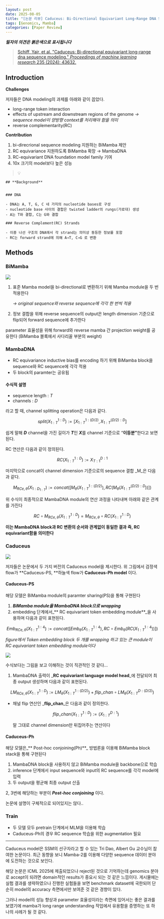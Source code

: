 ```yaml
---
layout: post
date: 2025-08-05
title: "[논문 리뷰] Caduceus: Bi-Directional Equivariant Long-Range DNA Sequence Modeling"
tags: [Genomics, Mamba]
categories: [Paper Review]
---
```


<span class="notion-red">_**필자의 의견은 붉은색으로 표시됩니다**_</span>


> [Schiff, Yair, et al. "Caduceus: Bi-directional equivariant long-range dna sequence modeling." ](https://pmc.ncbi.nlm.nih.gov/articles/PMC12189541/)[_Proceedings of machine learning research_](https://pmc.ncbi.nlm.nih.gov/articles/PMC12189541/)[ 235 (2024): 43632.](https://pmc.ncbi.nlm.nih.gov/articles/PMC12189541/)



## Introduction


**Challenges**


저자들은 DNA modeling의 과제를 아래와 같이 꼽았다.

- long-range token interaction
- effects of upstream and downstream regions of the genome 
_→ sequence model이 양방향 context를 처리해야 함을 의미_
- reverse complementarity(RC)

**Contribution**

1. bi-direcrional sequence modeling 지원하는 BiMamba 제안
1. RC equivariance 지원하도록 BiMamba 확장 → MambaDNA
1. RC-equivariant DNA foundation model family 기여
1. 10x 크기의 model보다 높은 성능

> 💡 


	## **Background**


	### DNA

	- DNA는 A, T, G, C 네 가지의 nucleotide bases로 구성
	- nucleotide base 사이의 결합은 twisted ladder의 rungs(가로대) 생성
	- A는 T와 결합, C는 G와 결합

	### Reverse Complement(RC) Strands

	- 이중 나선 구조의 DNA에서 각 strand는 의미상 동등한 정보를 포함
	- RC는 forward strand에 의해 A→T, C→G 로 변환


## Methods



### BiMamba


![](https://prod-files-secure.s3.us-west-2.amazonaws.com/542b861c-36a8-4051-84e5-8804b6728dba/2c247d59-7815-4980-99f0-8f0d21f445a7/image.png?X-Amz-Algorithm=AWS4-HMAC-SHA256&X-Amz-Content-Sha256=UNSIGNED-PAYLOAD&X-Amz-Credential=ASIAZI2LB4666GUBS5XW%2F20250813%2Fus-west-2%2Fs3%2Faws4_request&X-Amz-Date=20250813T170058Z&X-Amz-Expires=3600&X-Amz-Security-Token=IQoJb3JpZ2luX2VjEOn%2F%2F%2F%2F%2F%2F%2F%2F%2F%2FwEaCXVzLXdlc3QtMiJIMEYCIQC6jPVU7jmtFymrEMh70mgvcTB3rsTMx6%2BNMFtpSkorGAIhAIaTHjj%2BV1fMZc%2FYz99kVW7yRVT3v8zOLu1Rs0PcvC8cKv8DCDIQABoMNjM3NDIzMTgzODA1Igw0q40fcxeOjM4xxMsq3AMfsjV6x%2Bgl6kTATMP3G%2BYKMttIF8EVuUXyfvlu%2BdD9iB9skk6nxJE7QTnQJAegEBqcjkqsjDZbqVkgq%2FkKkWiKiTs5BivKA0zN1DFziTZs0wO3MfAmA8rEU03eXuMxg%2F0viG7oRpU3NaWF9XhL3iuXOuDEsHX49VnRgGBHFDZiM4WV%2BSqyj148osb1GLJWG%2BvwX8D7hQIHM2vaBfaKlIwfDN%2BmawT81UZsgJc8Ib0vmkcEgjVhoO1JV47pKeRQF2Ws6fxmXcHEC6fBTcCR274MMHFoPRIjNNxUBxvA%2FoNQVIf3eRTxoxW9yIZt9OqVenQ9MHrgCebOBCddu6EndraUqDSXTrrXax6U9lfKiKdBcgH1%2B2tS%2FMc%2FOLbYVV78Ig4kScwxst3og%2F2gMDQD%2Fdl82GzFTG1ScKN5HE2wR9Drj4pAfZXCJ63vnn2nKiDAJBipDqqorkXPHX8ybRFKgk4xaNzNi5vmRD%2FZL9i2kffb%2B78d61xamQ%2F3Sf25WJ%2FHbwcURJd1DY%2F2UDyZoKsaOtcXexr%2B11fQYBTPlhfu6RYFcxEONw%2FSwaiKvdP4oiZABW71cpFYNPWQC98zoJIpbB4rveKylVr8I9ZgHlFw%2FEvi0dctaNt5XhaS%2Bzjz4DCahfPEBjqkAX1Sji2bY%2Fzg7TG1SIKaW0RSPkT03Ghbsimuvfgzch1a5iu7MLSJ0cJSbCihvStiX%2BE67iAXvlRkhOQOnGE04h0tIRFCkRYDcN1NLT7SY0WIRavicRdY6PTDuBDIF%2BFr4YEVMq973AoKDmRXyPgs2ITP4XuB2ZLYZ4hUvcbNLxYdlqUefbzQjI%2BB853DoFYPGgbd03R7eXwcw26CCT1a4rfPO%2Bly&X-Amz-Signature=20819502d1cc05361d1d4e0f779b65e61020fa97047c346f8c51de0e22b346fd&X-Amz-SignedHeaders=host&x-amz-checksum-mode=ENABLED&x-id=GetObject)

1. 표준 Mamba model을 bi-directional로 변환하기 위해 Mamba module을 두 번 적용한다

	_→ original sequence와 reverse sequence에 각각 한 번씩 적용_

1. 정보 결합을 위해 reverse sequence의 output은 length dimension 기준으로 flip되어 forward sequence에 추가한다

parameter 효율성을 위해 forward와 reverse mamba 간 projection weight를 공유한다 (BiMamba 블록에서 사다리꼴 부분의 weight)



### MambaDNA

- RC equivariance inductive bias를 encoding 하기 위해 BiMamba block을 sequence와 RC sequence에 각각 적용
- 두 block의 paramter는 공유됨


#### 수식적 설명

- sequence length : _T_
- channels : _D_

라고 할 때,  channel splitting operation은 다음과 같다.


$$
split(X^{1:D}_{1:T}):=[X^{1:(D/2)}_{1:T},X^{(D/2):D}_{1:T}]
$$


<span class="notion-red">쉽게 말해 </span><span class="notion-red">_**D**_</span><span class="notion-red"> channel을 가진 길이가 </span><span class="notion-red">_**T**_</span><span class="notion-red">인 </span><span class="notion-red">_**X**_</span><span class="notion-red">를 channel 기준으로 “</span><span class="notion-red">**이등분”**</span><span class="notion-red">한다고 보면 된다.</span>


RC 연산은 다음과 같이 정의된다.


$$
RC(X^{1:D}_{1:T}):=X^{D:1}_{T:1}
$$


마지막으로 concat이 channel dimension 기준으로의 sequence 결합 _M_은 다음과 같다.


$$
M_{RCe,\theta}(X_{1:D_{1:T}}):=concat([M_{\theta}(X^{1:(D/2)}_{1:T}),RC(M_{\theta}(X^{(D/2):D}_{1:T}))])
$$


위 수식이 최종적으로 MambaDNA module의 연산 과정을 나타내며 아래와 같은 관계를 가진다


$$
RC\circ M_{RCe,\theta}(X^{1:D}_{1:T}) = M_{RCe,\theta} \circ RC(X^{1:D}_{1:T})
$$


**이는 MambaDNA block과 RC 변환의 순서와 관계없이 동일한 결과 즉, RC equivariant함을 의미한다**



### Caduceus


![](https://prod-files-secure.s3.us-west-2.amazonaws.com/542b861c-36a8-4051-84e5-8804b6728dba/f94a60d7-8145-473b-aef9-7c68d3ec604a/image.png?X-Amz-Algorithm=AWS4-HMAC-SHA256&X-Amz-Content-Sha256=UNSIGNED-PAYLOAD&X-Amz-Credential=ASIAZI2LB4666GUBS5XW%2F20250813%2Fus-west-2%2Fs3%2Faws4_request&X-Amz-Date=20250813T170058Z&X-Amz-Expires=3600&X-Amz-Security-Token=IQoJb3JpZ2luX2VjEOn%2F%2F%2F%2F%2F%2F%2F%2F%2F%2FwEaCXVzLXdlc3QtMiJIMEYCIQC6jPVU7jmtFymrEMh70mgvcTB3rsTMx6%2BNMFtpSkorGAIhAIaTHjj%2BV1fMZc%2FYz99kVW7yRVT3v8zOLu1Rs0PcvC8cKv8DCDIQABoMNjM3NDIzMTgzODA1Igw0q40fcxeOjM4xxMsq3AMfsjV6x%2Bgl6kTATMP3G%2BYKMttIF8EVuUXyfvlu%2BdD9iB9skk6nxJE7QTnQJAegEBqcjkqsjDZbqVkgq%2FkKkWiKiTs5BivKA0zN1DFziTZs0wO3MfAmA8rEU03eXuMxg%2F0viG7oRpU3NaWF9XhL3iuXOuDEsHX49VnRgGBHFDZiM4WV%2BSqyj148osb1GLJWG%2BvwX8D7hQIHM2vaBfaKlIwfDN%2BmawT81UZsgJc8Ib0vmkcEgjVhoO1JV47pKeRQF2Ws6fxmXcHEC6fBTcCR274MMHFoPRIjNNxUBxvA%2FoNQVIf3eRTxoxW9yIZt9OqVenQ9MHrgCebOBCddu6EndraUqDSXTrrXax6U9lfKiKdBcgH1%2B2tS%2FMc%2FOLbYVV78Ig4kScwxst3og%2F2gMDQD%2Fdl82GzFTG1ScKN5HE2wR9Drj4pAfZXCJ63vnn2nKiDAJBipDqqorkXPHX8ybRFKgk4xaNzNi5vmRD%2FZL9i2kffb%2B78d61xamQ%2F3Sf25WJ%2FHbwcURJd1DY%2F2UDyZoKsaOtcXexr%2B11fQYBTPlhfu6RYFcxEONw%2FSwaiKvdP4oiZABW71cpFYNPWQC98zoJIpbB4rveKylVr8I9ZgHlFw%2FEvi0dctaNt5XhaS%2Bzjz4DCahfPEBjqkAX1Sji2bY%2Fzg7TG1SIKaW0RSPkT03Ghbsimuvfgzch1a5iu7MLSJ0cJSbCihvStiX%2BE67iAXvlRkhOQOnGE04h0tIRFCkRYDcN1NLT7SY0WIRavicRdY6PTDuBDIF%2BFr4YEVMq973AoKDmRXyPgs2ITP4XuB2ZLYZ4hUvcbNLxYdlqUefbzQjI%2BB853DoFYPGgbd03R7eXwcw26CCT1a4rfPO%2Bly&X-Amz-Signature=3a4a0aece2c8fdd4b7a67f118707bca09bae38f9c3abfd2083fa5986adc0848b&X-Amz-SignedHeaders=host&x-amz-checksum-mode=ENABLED&x-id=GetObject)


저자들은 논문에서 두 가지 버전의 Caduceus model을 제시한다. 위 그림에서 검정색 flow가 **Caduceus-PS, **하늘색 flow가 **Caduceus-Ph model** 이다.



#### Caduceus-PS


해당 모델은 BiMamba module의 paramter sharing(PS)을 통해 구현된다

1. _**BiMamba module을 MambaDNA block으로 wrapping**_
1. embedding 단계에서_** RC equivariant token embedding module**_을 사용하며 다음과 같이 표현된다.

$$
Emb_{RCe,\theta}(X^{1:4}_{1:T}):=concat([Emb_{\theta}(X^{1:4}_{1:T}),RC \circ Emb_{\theta}(RC(X^{1:4}_{1:T}))])
$$


_figure에서 Token embedding block 두 개를 wrapping 하고 있는 큰 module이 RC equivariant token embedding module이다_


![](https://prod-files-secure.s3.us-west-2.amazonaws.com/542b861c-36a8-4051-84e5-8804b6728dba/b175e4da-71eb-4e91-8c23-a06dabe673c9/image.png?X-Amz-Algorithm=AWS4-HMAC-SHA256&X-Amz-Content-Sha256=UNSIGNED-PAYLOAD&X-Amz-Credential=ASIAZI2LB4666GUBS5XW%2F20250813%2Fus-west-2%2Fs3%2Faws4_request&X-Amz-Date=20250813T170058Z&X-Amz-Expires=3600&X-Amz-Security-Token=IQoJb3JpZ2luX2VjEOn%2F%2F%2F%2F%2F%2F%2F%2F%2F%2FwEaCXVzLXdlc3QtMiJIMEYCIQC6jPVU7jmtFymrEMh70mgvcTB3rsTMx6%2BNMFtpSkorGAIhAIaTHjj%2BV1fMZc%2FYz99kVW7yRVT3v8zOLu1Rs0PcvC8cKv8DCDIQABoMNjM3NDIzMTgzODA1Igw0q40fcxeOjM4xxMsq3AMfsjV6x%2Bgl6kTATMP3G%2BYKMttIF8EVuUXyfvlu%2BdD9iB9skk6nxJE7QTnQJAegEBqcjkqsjDZbqVkgq%2FkKkWiKiTs5BivKA0zN1DFziTZs0wO3MfAmA8rEU03eXuMxg%2F0viG7oRpU3NaWF9XhL3iuXOuDEsHX49VnRgGBHFDZiM4WV%2BSqyj148osb1GLJWG%2BvwX8D7hQIHM2vaBfaKlIwfDN%2BmawT81UZsgJc8Ib0vmkcEgjVhoO1JV47pKeRQF2Ws6fxmXcHEC6fBTcCR274MMHFoPRIjNNxUBxvA%2FoNQVIf3eRTxoxW9yIZt9OqVenQ9MHrgCebOBCddu6EndraUqDSXTrrXax6U9lfKiKdBcgH1%2B2tS%2FMc%2FOLbYVV78Ig4kScwxst3og%2F2gMDQD%2Fdl82GzFTG1ScKN5HE2wR9Drj4pAfZXCJ63vnn2nKiDAJBipDqqorkXPHX8ybRFKgk4xaNzNi5vmRD%2FZL9i2kffb%2B78d61xamQ%2F3Sf25WJ%2FHbwcURJd1DY%2F2UDyZoKsaOtcXexr%2B11fQYBTPlhfu6RYFcxEONw%2FSwaiKvdP4oiZABW71cpFYNPWQC98zoJIpbB4rveKylVr8I9ZgHlFw%2FEvi0dctaNt5XhaS%2Bzjz4DCahfPEBjqkAX1Sji2bY%2Fzg7TG1SIKaW0RSPkT03Ghbsimuvfgzch1a5iu7MLSJ0cJSbCihvStiX%2BE67iAXvlRkhOQOnGE04h0tIRFCkRYDcN1NLT7SY0WIRavicRdY6PTDuBDIF%2BFr4YEVMq973AoKDmRXyPgs2ITP4XuB2ZLYZ4hUvcbNLxYdlqUefbzQjI%2BB853DoFYPGgbd03R7eXwcw26CCT1a4rfPO%2Bly&X-Amz-Signature=e82d9be4cfadd244645ffc6329c6d113a037848f09e5158c5589562755ef761b&X-Amz-SignedHeaders=host&x-amz-checksum-mode=ENABLED&x-id=GetObject)


<span class="notion-red">수식보다는 그림을 보고 이해하는 것이 직관적인 것 같다…</span>

1. MambaDNA 출력이 _**RC equivariant language model head**_에 전달되어 최종 output 생성하며 다음과 같이 표현된다.

$$
LM_{RCe,\theta}(X^{1:D}_{1:T}):= LM_{\theta}(X^{1:(D/2)}_{1:T})+flip\_chan\circ LM_{\theta}(X^{D:(D/2)}_{1:T})
$$

- 채널 flip 연산인 _**flip\_chan**_은 다음과 같이 정의한다.

	$$
	flip\_chan(X^{1:D}_{1:T}):=(X^{D:1}_{1:T})
	$$


	말 그대로 channel dimension만 뒤집어주는 연산이다



#### Caduceus-Ph


해당 모델은_** Post-hoc conjoining(Ph)**_ 방법론을 이용해 BiMamba block stack을 통해 구현된다

1. MambaDNA block을 사용하지 않고 BiMamba module을 backbone으로 학습
1. inference 단계에서 input sequence와 input의 RC sequence를 각각 model에 입력
1. 두 output을 평균해 최종 output 산출

2, 3번에 해당하는 부분이 _**Post-hoc conjoining**_ 이다.


<span class="notion-red">논문에 설명이 구체적으로 되어있지는 않다..</span>



### Train

- 두 모델 모두 pretrain 단계에서 MLM을 이용해 학습
- Caduceus-Ph의 경우 RC sequence 학습을 위한 augmentation 필요

---


<span class="notion-red">Caduceus model은 SSM의 선구자라고 할 수 있는 Tri Dao, Albert Gu 교수님이 참여한 논문이다. 최근 동향을 보니 Mamba-2를 이용해 다양한 sequence 데이터 분야에 도전하는 것으로 보인다.</span>


<span class="notion-red">해당 논문은 ICML 2025에 제출되었으나 reject된 것으로 기억하는데 genomics 분야로 accept이 되려면 domain적인 results가 중요시 되는 것 같은 느낌이다. 게시물에는 실험 결과를 생략하였으나 진행한 실험들을 보면 benchmark dataset에 국한되어 단순히 model의 accuracy 측면에서만 보여준 것 같은 경향이 있다.</span>


<span class="notion-red">그러나 model의 성능 향상과 parameter 효율성이라는 측면에 있어서는 좋은 결과를 보였기에 mamba가 long range understanding 작업에서 유용함을 증명하는 또 하나의 사례가 될 것 같다.</span>

